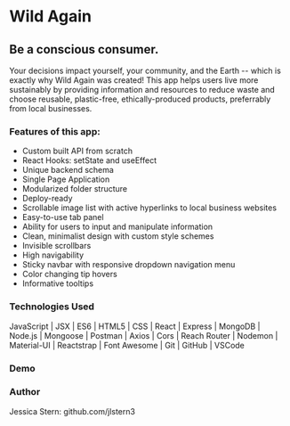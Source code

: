 # Wild Again

<h2>Be a conscious consumer.</h2>

<p>Your decisions impact yourself, your community, and the Earth -- which is exactly why Wild Again was created!  This app helps users live more sustainably by providing information and resources to reduce waste and choose reusable, plastic-free, ethically-produced products, preferrably from local businesses. </p> 

<h3>Features of this app: </h3>
<ul>
  <li>Custom built API from scratch</li>
  <li>React Hooks: setState and useEffect</li>
  <li>Unique backend schema</li>
  <li>Single Page Application</li>
  <li>Modularized folder structure</li>
  <li>Deploy-ready</li>
  <li>Scrollable image list with active hyperlinks to local business websites</li>
  <li>Easy-to-use tab panel</li>
  <li>Ability for users to input and manipulate information</li>
  <li>Clean, minimalist design with custom style schemes</li>
  <li>Invisible scrollbars</li>
  <li>High navigability</li>
  <li>Sticky navbar with responsive dropdown navigation menu</li>
  <li>Color changing tip hovers</li>
  <li>Informative tooltips</li>
</ul>


<h3>Technologies Used </h3>
<p>JavaScript | JSX | ES6 | HTML5 | CSS | React | Express | MongoDB | Node.js | Mongoose | Postman | Axios | Cors | Reach Router | Nodemon | Material-UI | Reactstrap | Font Awesome | Git | GitHub | VSCode

<h3>Demo</h3>

<h3>Author</h3>
<p>Jessica Stern: github.com/jlstern3</p>
